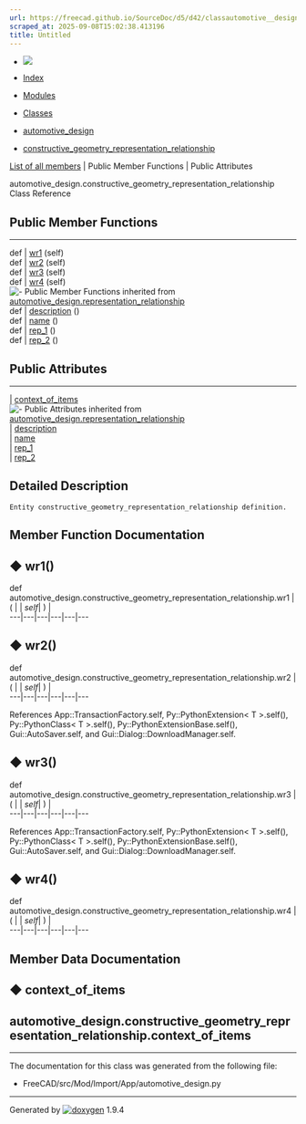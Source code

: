 ```yaml
---
url: https://freecad.github.io/SourceDoc/d5/d42/classautomotive__design_1_1constructive__geometry__representation__relationship.html
scraped_at: 2025-09-08T15:02:38.413196
title: Untitled
---
```


  * [ ![](https://www.freecad.org/svg/logo-freecad.svg) ](https://freecadweb.org "FreeCAD")
  * [Index](../../index.html "Index")
  * [Modules](../../modules.html "Modules list")
  * [Classes](../../annotated.html "Annotated list")

  * [automotive_design](../../d4/ddf/namespaceautomotive__design.html)
  * [constructive_geometry_representation_relationship](../../d5/d42/classautomotive__design_1_1constructive__geometry__representation__relationship.html)

[List of all members](../../da/d1f/classautomotive__design_1_1constructive__geometry__representation__relationship-members.html) | Public Member Functions | Public Attributes

automotive_design.constructive_geometry_representation_relationship Class
Reference

##  Public Member Functions  
  
---  
def | [wr1](../../d5/d42/classautomotive__design_1_1constructive__geometry__representation__relationship.html#aa0273aed3ac10a5facea5698296042ee) (self)  
def | [wr2](../../d5/d42/classautomotive__design_1_1constructive__geometry__representation__relationship.html#abc9ed4696d964bfed5751f251bf0da44) (self)  
def | [wr3](../../d5/d42/classautomotive__design_1_1constructive__geometry__representation__relationship.html#a128cff3bc36fb83ba49408c946f4f602) (self)  
def | [wr4](../../d5/d42/classautomotive__design_1_1constructive__geometry__representation__relationship.html#a745603179d2e78a4f37f0c62ed495485) (self)  
![-](../../closed.png) Public Member Functions inherited from
[automotive_design.representation_relationship](../../d3/d47/classautomotive__design_1_1representation__relationship.html)  
def | [description](../../d3/d47/classautomotive__design_1_1representation__relationship.html#ad19763c0b195fdb86036c42f815fc0ec) ()  
def | [name](../../d3/d47/classautomotive__design_1_1representation__relationship.html#a0848115085605d8443d2871fc116dbd3) ()  
def | [rep_1](../../d3/d47/classautomotive__design_1_1representation__relationship.html#a3402a69089802fc9240c57346490ec4c) ()  
def | [rep_2](../../d3/d47/classautomotive__design_1_1representation__relationship.html#a7e0c4a8b1b3ed0b4a18dc04121eec47c) ()  
  
##  Public Attributes  
  
---  
|
[context_of_items](../../d5/d42/classautomotive__design_1_1constructive__geometry__representation__relationship.html#a7512495eb096b1f2c11adf567282cb34)  
![-](../../closed.png) Public Attributes inherited from
[automotive_design.representation_relationship](../../d3/d47/classautomotive__design_1_1representation__relationship.html)  
|
[description](../../d3/d47/classautomotive__design_1_1representation__relationship.html#a06f918f5bc436973cf2d5bb094436599)  
|
[name](../../d3/d47/classautomotive__design_1_1representation__relationship.html#ad596c73def5a04e3f9c16b475a61e3d9)  
|
[rep_1](../../d3/d47/classautomotive__design_1_1representation__relationship.html#a48aeeda7c357a7c5d27dfd5c728a4cc6)  
|
[rep_2](../../d3/d47/classautomotive__design_1_1representation__relationship.html#af36f53abfdcf74f240b09c7eef35d6ec)  
  
## Detailed Description

    
    
    Entity constructive_geometry_representation_relationship definition.

## Member Function Documentation

## ◆ wr1()

def automotive_design.constructive_geometry_representation_relationship.wr1  | ( |  | _self_| ) |   
---|---|---|---|---|---  
  
## ◆ wr2()

def automotive_design.constructive_geometry_representation_relationship.wr2  | ( |  | _self_| ) |   
---|---|---|---|---|---  
  
References App::TransactionFactory.self, Py::PythonExtension< T >.self(),
Py::PythonClass< T >.self(), Py::PythonExtensionBase.self(),
Gui::AutoSaver.self, and Gui::Dialog::DownloadManager.self.

## ◆ wr3()

def automotive_design.constructive_geometry_representation_relationship.wr3  | ( |  | _self_| ) |   
---|---|---|---|---|---  
  
References App::TransactionFactory.self, Py::PythonExtension< T >.self(),
Py::PythonClass< T >.self(), Py::PythonExtensionBase.self(),
Gui::AutoSaver.self, and Gui::Dialog::DownloadManager.self.

## ◆ wr4()

def automotive_design.constructive_geometry_representation_relationship.wr4  | ( |  | _self_| ) |   
---|---|---|---|---|---  
  
## Member Data Documentation

## ◆ context_of_items

automotive_design.constructive_geometry_representation_relationship.context_of_items  
---  
  
* * *

The documentation for this class was generated from the following file:

  * FreeCAD/src/Mod/Import/App/automotive_design.py

* * *

Generated by
[![doxygen](../../doxygen.svg)](https://www.doxygen.org/index.html) 1.9.4

